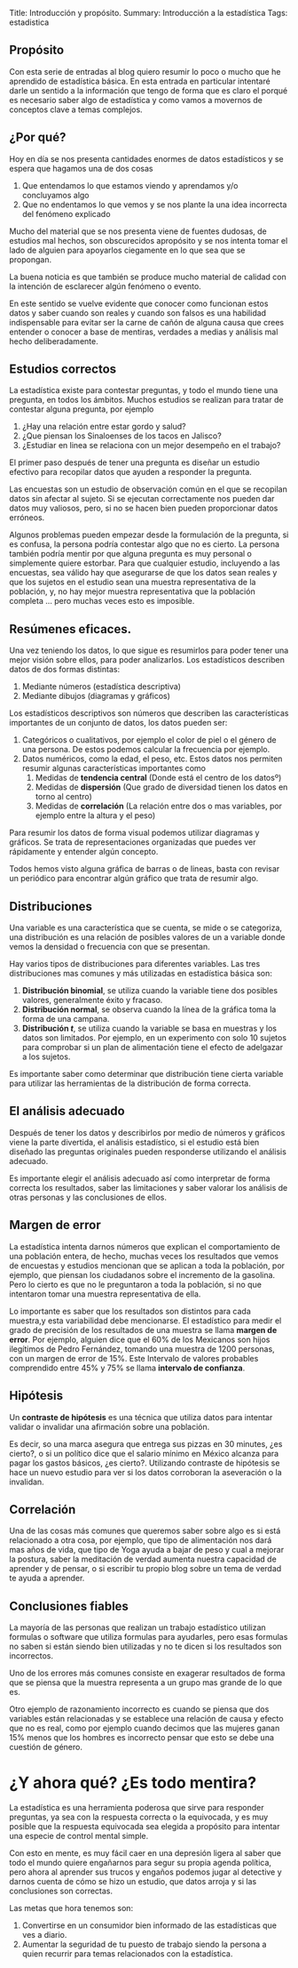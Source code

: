 Title: Introducción y propósito.
Summary: Introducción a la estadística
Tags: estadistica

## Propósito

Con esta serie de entradas al blog quiero resumir lo poco o mucho que he aprendido de estadística básica.
En esta entrada en particular intentaré darle un sentido a la información que tengo de forma que es claro el porqué es necesario saber algo de estadística y como vamos a movernos de conceptos clave a temas complejos.

## ¿Por qué?

Hoy en día se nos presenta cantidades enormes de datos estadísticos y se espera que hagamos una de dos cosas
1. Que entendamos lo que estamos viendo y aprendamos y/o concluyamos algo
2. Que no endentamos lo que vemos y se nos plante la una idea incorrecta del fenómeno explicado

Mucho del material que se nos presenta viene de fuentes dudosas, de estudios mal hechos, son obscurecidos apropósito y se nos intenta tomar el lado de alguien para apoyarlos ciegamente en lo que sea que se propongan.

La buena noticia es que también se produce mucho material de calidad con la intención de esclarecer algún fenómeno o evento.

En este sentido se vuelve evidente que conocer como funcionan estos datos y saber cuando son reales y cuando son falsos es una habilidad indispensable para evitar ser la carne de cañón de alguna causa que crees entender o conocer a base de mentiras, verdades a medias y análisis mal hecho deliberadamente.

## Estudios correctos

La estadística existe para contestar preguntas, y todo el mundo tiene una pregunta, en todos los ámbitos. Muchos estudios se realizan para tratar de contestar alguna pregunta, por ejemplo

1.  ¿Hay una relación entre estar gordo y salud?
1.  ¿Que piensan los Sinaloenses de los tacos en Jalisco?
1.  ¿Estudiar en linea se relaciona con un mejor desempeño en el trabajo?

El primer paso después de tener una pregunta es diseñar un estudio efectivo para recopilar datos que ayuden a responder la pregunta.

Las encuestas son un estudio de observación común en el que se recopilan datos sin afectar al sujeto.
Si se ejecutan correctamente nos pueden dar datos muy valiosos, pero, si no se hacen bien pueden proporcionar datos erróneos.

Algunos problemas pueden empezar desde la formulación de la pregunta, si es confusa, la persona podría contestar algo que no es cierto.
La persona también podría mentir por que alguna pregunta es muy personal o simplemente quiere estorbar.
Para que cualquier estudio, incluyendo a las encuestas, sea válido hay que asegurarse de que los datos sean reales y que los sujetos en el estudio sean una muestra representativa de la población, y, no hay mejor muestra representativa que la población completa ... pero muchas veces esto es imposible.

## Resúmenes eficaces.

Una vez teniendo los datos, lo que sigue es resumirlos para poder tener una mejor visión sobre ellos, para poder analizarlos.
Los estadísticos describen datos de dos formas distintas:

1.  Mediante números (estadística descriptiva)
2.  Mediante dibujos (diagramas y gráficos)

Los estadísticos descriptivos son números que describen las características importantes de un conjunto de datos, los datos pueden ser:

1.  Categóricos o cualitativos, por ejemplo el color de piel o el género de una persona. De estos podemos calcular la frecuencia por ejemplo.
2.  Datos numéricos, como la edad, el peso, etc. Estos datos nos permiten resumir algunas características importantes como
    1.  Medidas de **tendencia central** (Donde está el centro de los datosº)
    1.  Medidas de **dispersión** (Que grado de diversidad tienen los datos en torno al centro)
    1.  Medidas de **correlación** (La relación entre dos o mas variables, por ejemplo entre la altura y el peso)

Para resumir los datos de forma visual podemos utilizar diagramas y gráficos. Se trata de representaciones organizadas que puedes ver rápidamente y entender algún concepto.

Todos hemos visto alguna gráfica de barras o de lineas, basta con revisar un periódico para encontrar algún gráfico que trata de resumir algo.

## Distribuciones

Una variable es una característica que se cuenta, se mide o se categoriza, una distribución es una relación de posibles valores de un a variable donde vemos la densidad o frecuencia con que se presentan.

Hay varios tipos de distribuciones para diferentes variables. Las tres distribuciones mas comunes y más utilizadas en estadística básica son:

1.  **Distribución binomial**, se utiliza cuando la variable tiene dos posibles valores, generalmente éxito y fracaso.
1.  **Distribución normal**, se observa cuando la línea de la gráfica toma la forma de una campana.
1.  **Distribución *t***, se utiliza cuando la variable se basa en muestras y los datos son limitados. Por ejemplo, en un experimento con solo 10 sujetos para comprobar si un plan de alimentación tiene el efecto de adelgazar a los sujetos.

Es importante saber como determinar que distribución tiene cierta variable para utilizar las herramientas de la distribución de forma correcta.

## El análisis adecuado

Después de tener los datos y describirlos por medio de números y gráficos viene la parte divertida, el análisis estadístico, si el estudio está bien diseñado las preguntas originales pueden responderse utilizando el análisis adecuado.

Es importante elegir el análisis adecuado así como interpretar de forma correcta los resultados, saber las limitaciones y saber valorar los análisis de otras personas y las conclusiones de ellos.

## Margen de error

La estadística intenta darnos números que explican el comportamiento de una población entera, de hecho, muchas veces los resultados que vemos de encuestas y estudios mencionan que se aplican a toda la población, por ejemplo, que piensan los ciudadanos sobre el incremento de la gasolina. Pero lo cierto es que no le preguntaron a toda la población, si no que intentaron tomar una muestra representativa de ella.

Lo importante es saber que los resultados son distintos para cada muestra,y esta variabilidad debe mencionarse.
El estadístico para medir el grado de precisión de los resultados de una muestra se llama **margen de error**.
Por ejemplo, alguien dice que el 60% de los Mexicanos son hijos ilegítimos de Pedro Fernández, tomando una muestra de 1200 personas, con un margen de error de 15%. Este Intervalo de valores probables comprendido entre 45% y 75% se llama **intervalo de confianza**.

## Hipótesis

Un **contraste de hipótesis** es una técnica que utiliza datos para intentar validar o invalidar una afirmación sobre una población.

Es decir, so una marca asegura que entrega sus pizzas en 30 minutes, ¿es cierto?, o si un político dice que el salario mínimo en México alcanza para pagar los gastos básicos, ¿es cierto?. Utilizando contraste de hipótesis se hace un nuevo estudio para ver si los datos corroboran la aseveración o la invalidan.

## Correlación

Una de las cosas más comunes que queremos saber sobre algo es si está relacionado a otra cosa, por ejemplo, que tipo de alimentación nos dará mas años de vida, que tipo de Yoga ayuda a bajar de peso y cual a mejorar la postura, saber la meditación de verdad aumenta nuestra capacidad de aprender y de pensar, o si escribir tu propio blog sobre un tema de verdad te ayuda a aprender.

## Conclusiones fiables

La mayoría de las personas que realizan un trabajo estadístico utilizan formulas o software que utiliza formulas para ayudarles, pero esas formulas no saben si están siendo bien utilizadas y no te dicen si los resultados son incorrectos.

Uno de los errores más comunes consiste en exagerar resultados de forma que se piensa que la muestra representa a un grupo mas grande de lo que es.

Otro ejemplo de razonamiento incorrecto es cuando se piensa que dos variables están relacionadas y se establece una relación de causa y efecto que no es real, como por ejemplo cuando decimos que las mujeres ganan 15% menos que los hombres es incorrecto pensar que esto se debe una cuestión de género.

# ¿Y ahora qué? ¿Es todo mentira?

La estadística es una herramienta poderosa que sirve para responder preguntas, ya sea con la respuesta correcta o la equivocada, y es muy posible que la respuesta equivocada sea elegida a propósito para intentar una especie de control mental simple.

Con esto en mente, es muy fácil caer en una depresión ligera al saber que todo el mundo quiere engañarnos para segur su propia agenda política, pero ahora al aprender sus trucos y engaños podemos jugar al detective y darnos cuenta de cómo se hizo un estudio, que datos arroja y si las conclusiones son correctas.

Las metas que hora tenemos son:

1.  Convertirse en un consumidor bien informado de las estadísticas que ves a diario.
1.  Aumentar la seguridad de tu puesto de trabajo siendo la persona a quien recurrir para temas relacionados con la estadística.
